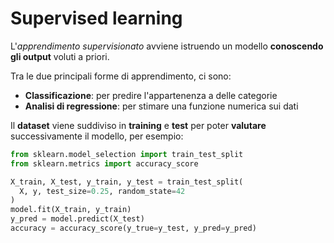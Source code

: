 # Supervised learning

L'_apprendimento supervisionato_ avviene istruendo un modello **conoscendo gli output** voluti a priori.

Tra le due principali forme di apprendimento, ci sono:
- **Classificazione**: per predire l'appartenenza a delle categorie
- **Analisi di regressione**: per stimare una funzione numerica sui dati

Il **dataset** viene suddiviso in **training** e **test** per poter **valutare** successivamente il modello, per esempio:
```python
from sklearn.model_selection import train_test_split
from sklearn.metrics import accuracy_score

X_train, X_test, y_train, y_test = train_test_split(
  X, y, test_size=0.25, random_state=42
)
model.fit(X_train, y_train)
y_pred = model.predict(X_test)
accuracy = accuracy_score(y_true=y_test, y_pred=y_pred)
```
